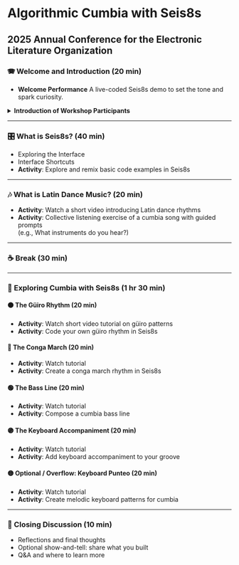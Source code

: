# Algorithmic Cumbia with Seis8s  
## 2025 Annual Conference for the Electronic Literature Organization

### 🪗 Welcome and Introduction (20 min)
- **Welcome Performance** 
  A live-coded Seis8s demo to set the tone and spark curiosity. 
<details>
<summary><b>Introduction of Workshop Participants</b></summary>

Quick round of introductions and personal connections to music/code.

Please tell us:

- Your name (and pronouns if you wish)  
- What experience(s) have you had with electronic Latin dance music and/or coding?  
- What are your expectations for this workshop?  

</details>

---

### 🎛️ What is Seis8s? (40 min)
- Exploring the Interface  
- Interface Shortcuts  
- **Activity**: Explore and remix basic code examples in Seis8s  

---

### 🎶 What is Latin Dance Music? (20 min)
- **Activity**: Watch a short video introducing Latin dance rhythms  
- **Activity**: Collective listening exercise of a cumbia song with guided prompts  
  (e.g., What instruments do you hear?)

---

### ☕ Break (30 min)

---

### 🥁 Exploring Cumbia with Seis8s (1 hr 30 min)

#### 🟠 The Güiro Rhythm (20 min)
- **Activity**: Watch short video tutorial on güiro patterns  
- **Activity**: Code your own güiro rhythm in Seis8s

#### 🔵 The Conga March (20 min)
- **Activity**: Watch tutorial  
- **Activity**: Create a conga march rhythm in Seis8s  

#### 🟢 The Bass Line (20 min)
- **Activity**: Watch tutorial  
- **Activity**: Compose a cumbia bass line  

#### 🟣 The Keyboard Accompaniment (20 min)
- **Activity**: Watch tutorial  
- **Activity**: Add keyboard accompaniment to your groove  

#### 🟡 Optional / Overflow: Keyboard Punteo (20 min)
- **Activity**: Watch tutorial  
- **Activity**: Create melodic keyboard patterns for cumbia  

---

### 💬 Closing Discussion (10 min)
- Reflections and final thoughts  
- Optional show-and-tell: share what you built  
- Q&A and where to learn more
